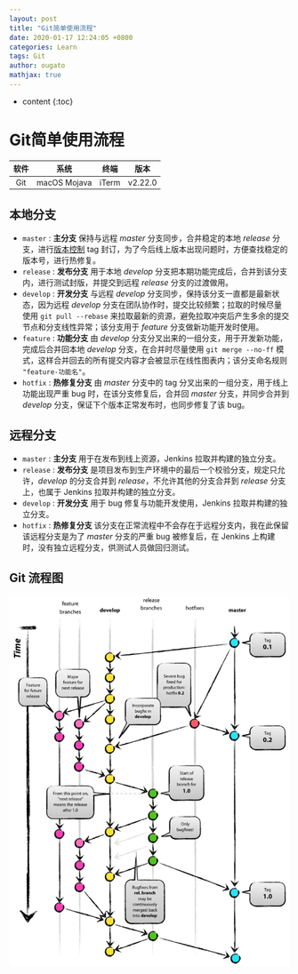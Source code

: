 ```yaml
---
layout: post
title: "Git简单使用流程"
date: 2020-01-17 12:24:05 +0800
categories: Learn
tags: Git
author: ougato
mathjax: true
---
```


* content
{:toc}




# Git简单使用流程

|软件|系统|终端|版本|
|:--:|:--:|:--:|:--:|
|Git|macOS Mojava|iTerm|v2.22.0|

## 本地分支

* `master` : **主分支** 保持与远程 *master* 分支同步，合并稳定的本地 *release* 分支，进行[版本控制](https://ougato.github.io/2019/11/20/Semver/) tag 封订，为了今后线上版本出现问题时，方便查找稳定的版本号，进行热修复。
* `release` : **发布分支** 用于本地 *develop* 分支把本期功能完成后，合并到该分支内，进行测试封版，并提交到远程 *release* 分支的过渡做用。
* `develop` : **开发分支** 与远程 *develop* 分支同步，保持该分支一直都是最新状态，因为远程 *develop* 分支在团队协作时，提交比较频繁；拉取的时候尽量使用 `git pull --rebase` 来拉取最新的资源，避免拉取冲突后产生多余的提交节点和分支线性异常；该分支用于 *feature* 分支做新功能开发时使用。
* `feature` : **功能分支** 由 *develop* 分支分叉出来的一组分支，用于开发新功能，完成后合并回本地 *develop* 分支，在合并时尽量使用 `git merge --no-ff` 模式，这样合并回去的所有提交内容才会被显示在线性图表内；该分支命名规则 `"feature-功能名"`。
* `hotfix` : **热修复分支** 由 *master* 分支中的 tag 分叉出来的一组分支，用于线上功能出现严重 bug 时，在该分支修复后，合并回 *master* 分支，并同步合并到 *develop* 分支，保证下个版本正常发布时，也同步修复了该 bug。


## 远程分支

* `master` : **主分支** 用于在发布到线上资源，Jenkins 拉取并构建的独立分支。
* `release` : **发布分支** 是项目发布到生产环境中的最后一个校验分支，规定只允许，*develop* 的分支合并到 *release*，不允许其他的分支合并到 *release* 分支上，也属于 Jenkins 拉取并构建的独立分支。
* `develop` : **开发分支** 用于 bug 修复与功能开发使用，Jenkins 拉取并构建的独立分支。
* `hotfix` : **热修复分支** 该分支在正常流程中不会存在于远程分支内，我在此保留该远程分支是为了 *master* 分支的严重 bug 被修复后，在 Jenkins 上构建时，没有独立远程分支，供测试人员做回归测试。


## Git 流程图

![git-model](https://raw.githubusercontent.com/ougato/ougato.github.res/master/2020-01-17-Git/git-model.png)